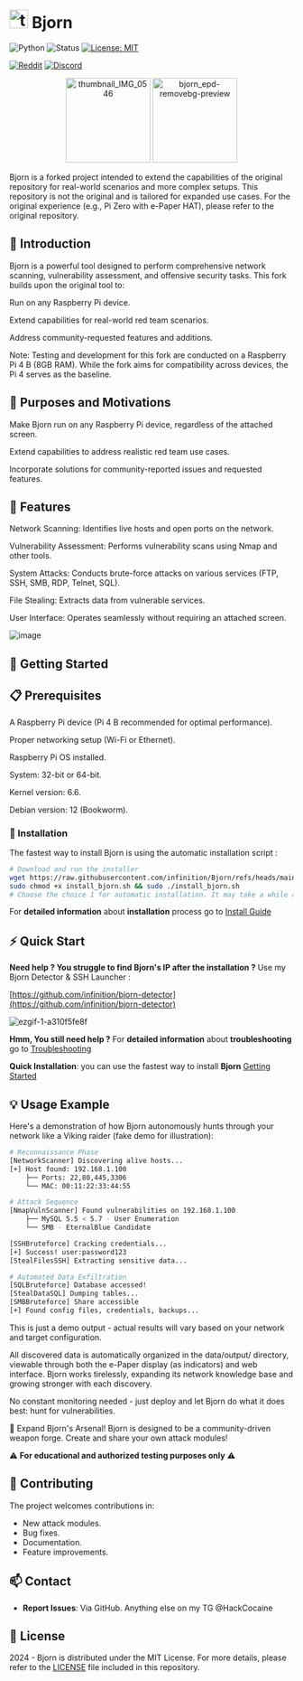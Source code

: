 # <img src="https://github.com/user-attachments/assets/c5eb4cc1-0c3d-497d-9422-1614651a84ab" alt="thumbnail_IMG_0546" width="33"> Bjorn

![Python](https://img.shields.io/badge/Python-3776AB?logo=python&logoColor=fff)
![Status](https://img.shields.io/badge/Status-Development-blue.svg)
[![License: MIT](https://img.shields.io/badge/License-MIT-yellow.svg)](https://opensource.org/licenses/MIT)

[![Reddit](https://img.shields.io/badge/Reddit-Bjorn__CyberViking-orange?style=for-the-badge&logo=reddit)](https://www.reddit.com/r/Bjorn_CyberViking)
[![Discord](https://img.shields.io/badge/Discord-Join%20Us-7289DA?style=for-the-badge&logo=discord)](https://discord.com/invite/B3ZH9taVfT)

<p align="center">
  <img src="https://github.com/user-attachments/assets/c5eb4cc1-0c3d-497d-9422-1614651a84ab" alt="thumbnail_IMG_0546" width="150">
  <img src="https://github.com/user-attachments/assets/1b490f07-f28e-4418-8d41-14f1492890c6" alt="bjorn_epd-removebg-preview" width="150">
</p>

Bjorn is a forked project intended to extend the capabilities of the original repository for real-world scenarios and more complex setups. This repository is not the original and is tailored for expanded use cases.
For the original experience (e.g., Pi Zero with e-Paper HAT), please refer to the original repository.


## 📄 Introduction

Bjorn is a powerful tool designed to perform comprehensive network scanning, vulnerability assessment, and offensive security tasks. This fork builds upon the original tool to:

Run on any Raspberry Pi device.

Extend capabilities for real-world red team scenarios.

Address community-requested features and additions.

Note: Testing and development for this fork are conducted on a Raspberry Pi 4 B (8GB RAM). While the fork aims for compatibility across devices, the Pi 4 serves as the baseline.


## 🌟 Purposes and Motivations

Make Bjorn run on any Raspberry Pi device, regardless of the attached screen.

Extend capabilities to address realistic red team use cases.

Incorporate solutions for community-reported issues and requested features.


## 🌟 Features

Network Scanning: Identifies live hosts and open ports on the network.

Vulnerability Assessment: Performs vulnerability scans using Nmap and other tools.

System Attacks: Conducts brute-force attacks on various services (FTP, SSH, SMB, RDP, Telnet, SQL).

File Stealing: Extracts data from vulnerable services.

User Interface: Operates seamlessly without requiring an attached screen.

![image](https://github.com/user-attachments/assets/2968f991-a243-4671-931b-f8ae7178e1ea)


## 🚀 Getting Started

## 📋 Prerequisites

A Raspberry Pi device (Pi 4 B recommended for optimal performance).

Proper networking setup (Wi-Fi or Ethernet).

Raspberry Pi OS installed.

System: 32-bit or 64-bit.

Kernel version: 6.6.

Debian version: 12 (Bookworm).

### 🔨 Installation

The fastest way to install Bjorn is using the automatic installation script :

```bash
# Download and run the installer
wget https://raw.githubusercontent.com/infinition/Bjorn/refs/heads/main/install_bjorn.sh
sudo chmod +x install_bjorn.sh && sudo ./install_bjorn.sh
# Choose the choice 1 for automatic installation. It may take a while as a lot of packages and modules will be installed. You must reboot at the end.
```

For **detailed information** about **installation** process go to [Install Guide](INSTALL.md)

## ⚡ Quick Start

**Need help ? You struggle to find Bjorn's IP after the installation ?**
Use my Bjorn Detector & SSH Launcher :

[https://github.com/infinition/bjorn-detector](https://github.com/infinition/bjorn-detector)

![ezgif-1-a310f5fe8f](https://github.com/user-attachments/assets/182f82f0-5c3a-48a9-a75e-37b9cfa2263a)

**Hmm, You still need help ?**
For **detailed information** about **troubleshooting** go to [Troubleshooting](TROUBLESHOOTING.md)

**Quick Installation**: you can use the fastest way to install **Bjorn** [Getting Started](#-getting-started)

## 💡 Usage Example

Here's a demonstration of how Bjorn autonomously hunts through your network like a Viking raider (fake demo for illustration):

```bash
# Reconnaissance Phase
[NetworkScanner] Discovering alive hosts...
[+] Host found: 192.168.1.100
    ├── Ports: 22,80,445,3306
    └── MAC: 00:11:22:33:44:55

# Attack Sequence 
[NmapVulnScanner] Found vulnerabilities on 192.168.1.100
    ├── MySQL 5.5 < 5.7 - User Enumeration
    └── SMB - EternalBlue Candidate

[SSHBruteforce] Cracking credentials...
[+] Success! user:password123
[StealFilesSSH] Extracting sensitive data...

# Automated Data Exfiltration
[SQLBruteforce] Database accessed!
[StealDataSQL] Dumping tables...
[SMBBruteforce] Share accessible
[+] Found config files, credentials, backups...
```

This is just a demo output - actual results will vary based on your network and target configuration.

All discovered data is automatically organized in the data/output/ directory, viewable through both the e-Paper display (as indicators) and web interface.
Bjorn works tirelessly, expanding its network knowledge base and growing stronger with each discovery.

No constant monitoring needed - just deploy and let Bjorn do what it does best: hunt for vulnerabilities.

🔧 Expand Bjorn's Arsenal!
Bjorn is designed to be a community-driven weapon forge. Create and share your own attack modules!

⚠️ **For educational and authorized testing purposes only** ⚠️

## 🤝 Contributing

The project welcomes contributions in:

- New attack modules.
- Bug fixes.
- Documentation.
- Feature improvements.


## 📫 Contact

- **Report Issues**: Via GitHub.
Anything else on my TG @HackCocaine

## 📜 License

2024 - Bjorn is distributed under the MIT License. For more details, please refer to the [LICENSE](LICENSE) file included in this repository.
